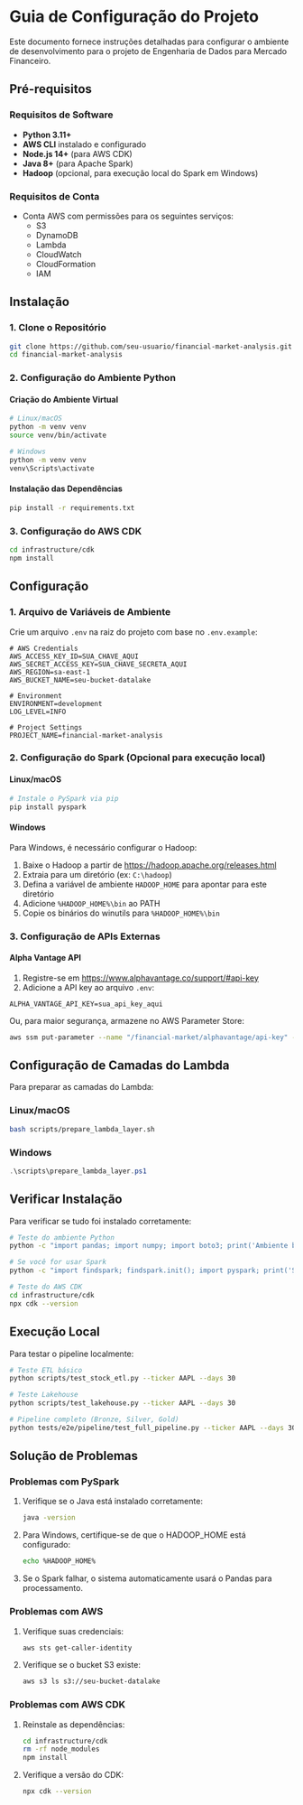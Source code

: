 # Guia de Configuração do Projeto

Este documento fornece instruções detalhadas para configurar o ambiente de desenvolvimento para o projeto de Engenharia de Dados para Mercado Financeiro.

## Pré-requisitos

### Requisitos de Software

- **Python 3.11+**
- **AWS CLI** instalado e configurado
- **Node.js 14+** (para AWS CDK)
- **Java 8+** (para Apache Spark)
- **Hadoop** (opcional, para execução local do Spark em Windows)

### Requisitos de Conta

- Conta AWS com permissões para os seguintes serviços:
  - S3
  - DynamoDB
  - Lambda
  - CloudWatch
  - CloudFormation
  - IAM

## Instalação

### 1. Clone o Repositório

```bash
git clone https://github.com/seu-usuario/financial-market-analysis.git
cd financial-market-analysis
```

### 2. Configuração do Ambiente Python

#### Criação do Ambiente Virtual

```bash
# Linux/macOS
python -m venv venv
source venv/bin/activate

# Windows
python -m venv venv
venv\Scripts\activate
```

#### Instalação das Dependências

```bash
pip install -r requirements.txt
```

### 3. Configuração do AWS CDK

```bash
cd infrastructure/cdk
npm install
```

## Configuração

### 1. Arquivo de Variáveis de Ambiente

Crie um arquivo `.env` na raiz do projeto com base no `.env.example`:

```
# AWS Credentials
AWS_ACCESS_KEY_ID=SUA_CHAVE_AQUI
AWS_SECRET_ACCESS_KEY=SUA_CHAVE_SECRETA_AQUI
AWS_REGION=sa-east-1
AWS_BUCKET_NAME=seu-bucket-datalake

# Environment
ENVIRONMENT=development
LOG_LEVEL=INFO

# Project Settings
PROJECT_NAME=financial-market-analysis
```

### 2. Configuração do Spark (Opcional para execução local)

#### Linux/macOS

```bash
# Instale o PySpark via pip
pip install pyspark
```

#### Windows

Para Windows, é necessário configurar o Hadoop:

1. Baixe o Hadoop a partir de https://hadoop.apache.org/releases.html
2. Extraia para um diretório (ex: `C:\hadoop`)
3. Defina a variável de ambiente `HADOOP_HOME` para apontar para este diretório
4. Adicione `%HADOOP_HOME%\bin` ao PATH
5. Copie os binários do winutils para `%HADOOP_HOME%\bin`

### 3. Configuração de APIs Externas

#### Alpha Vantage API

1. Registre-se em https://www.alphavantage.co/support/#api-key
2. Adicione a API key ao arquivo `.env`:

```
ALPHA_VANTAGE_API_KEY=sua_api_key_aqui
```

Ou, para maior segurança, armazene no AWS Parameter Store:

```bash
aws ssm put-parameter --name "/financial-market/alphavantage/api-key" --value "sua_api_key_aqui" --type SecureString
```

## Configuração de Camadas do Lambda

Para preparar as camadas do Lambda:

### Linux/macOS

```bash
bash scripts/prepare_lambda_layer.sh
```

### Windows

```powershell
.\scripts\prepare_lambda_layer.ps1
```

## Verificar Instalação

Para verificar se tudo foi instalado corretamente:

```bash
# Teste do ambiente Python
python -c "import pandas; import numpy; import boto3; print('Ambiente básico OK')"

# Se você for usar Spark
python -c "import findspark; findspark.init(); import pyspark; print('Spark OK')"

# Teste do AWS CDK
cd infrastructure/cdk
npx cdk --version
```

## Execução Local

Para testar o pipeline localmente:

```bash
# Teste ETL básico
python scripts/test_stock_etl.py --ticker AAPL --days 30

# Teste Lakehouse
python scripts/test_lakehouse.py --ticker AAPL --days 30

# Pipeline completo (Bronze, Silver, Gold)
python tests/e2e/pipeline/test_full_pipeline.py --ticker AAPL --days 30
```

## Solução de Problemas

### Problemas com PySpark

1. Verifique se o Java está instalado corretamente:
   ```bash
   java -version
   ```

2. Para Windows, certifique-se de que o HADOOP_HOME está configurado:
   ```bash
   echo %HADOOP_HOME%
   ```

3. Se o Spark falhar, o sistema automaticamente usará o Pandas para processamento.

### Problemas com AWS

1. Verifique suas credenciais:
   ```bash
   aws sts get-caller-identity
   ```

2. Verifique se o bucket S3 existe:
   ```bash
   aws s3 ls s3://seu-bucket-datalake
   ```

### Problemas com AWS CDK

1. Reinstale as dependências:
   ```bash
   cd infrastructure/cdk
   rm -rf node_modules
   npm install
   ```

2. Verifique a versão do CDK:
   ```bash
   npx cdk --version
   ```
